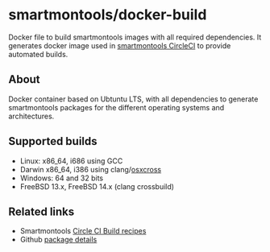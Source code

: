 # smartmontools/docker-build

Docker file to build smartmontools images with all required dependencies. It generates docker image used in [smartmontools CircleCI](https://circleci.com/gh/smartmontools/smartmontools) to provide automated builds.

## About

Docker container based on Ubtuntu LTS, with all dependencies to generate smartmontools packages for the different operating systems and architectures.

## Supported builds

- Linux: x86_64, i686 using GCC
- Darwin x86_64, i386 using clang/[osxcross](https://github.com/tpoechtrager/osxcross)
- Windows: 64 and 32 bits
- FreeBSD 13.x, FreeBSD 14.x (clang crossbuild)

## Related links

- Smartmontools [Circle CI Build recipes](https://www.smartmontools.org/browser/trunk/.circleci/config.yml)
- Github [package details](https://github.com/smartmontools/docker-build/pkgs/container/docker-build)
